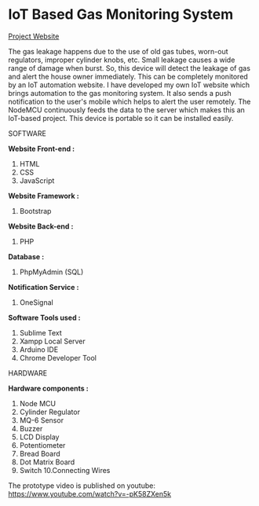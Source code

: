 # IoT Based Gas Monitoring System

[Project Website](http://arunrs.epizy.com/project/gas_monitoring_system/)

The gas leakage happens due to the use of old gas tubes, worn-out regulators, improper cylinder knobs, etc. Small leakage causes a wide range of damage when burst. So, this device will detect the leakage of gas and alert the house owner immediately. This can be completely monitored by an IoT automation website. I have developed my own IoT website which brings automation to the gas monitoring system. It also sends a push notification to the user's mobile which helps to alert the user remotely. The NodeMCU continuously feeds the data to the server which makes this an IoT-based project. This device is portable so it can be installed easily.


SOFTWARE

  **Website Front-end :**
  1. HTML
  2. CSS
  3. JavaScript

  **Website Framework :**
  1. Bootstrap

  **Website Back-end :**
  1. PHP

  **Database :**
  1. PhpMyAdmin (SQL)

  **Notification Service :**
  1. OneSignal

  **Software Tools used :**
  1. Sublime Text
  2. Xampp Local Server
  3. Arduino IDE
  4. Chrome Developer Tool


HARDWARE

  **Hardware components :**
  1. Node MCU
  2. Cylinder Regulator
  3. MQ-6 Sensor
  4. Buzzer
  5. LCD Display
  6. Potentiometer
  7. Bread Board
  8. Dot Matrix Board
  9. Switch
  10.Connecting Wires


The prototype video is published on youtube: https://www.youtube.com/watch?v=-pK58ZXen5k
